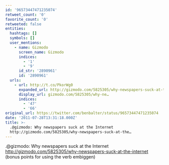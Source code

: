 ```yaml
---
id: '96573447471235074'
retweet_count: '0'
favorite_count: '0'
retweeted: false
entities:
  hashtags: []
  symbols: []
  user_mentions:
    - name: Gizmodo
      screen_name: Gizmodo
      indices:
        - '1'
        - '9'
      id_str: '2890961'
      id: '2890961'
  urls:
    - url: http://t.co/PkorWg0
      expanded_url: http://gizmodo.com/5825305/why-newspapers-suck-at-the-internet
      display_url: gizmodo.com/5825305/why-ne…
      indices:
        - '47'
        - '66'
original_url: https://twitter.com/benbalter/status/96573447471235074
date: '2011-07-28T13:31:18.000Z'
title: >-
  .@gizmodo: Why newspapers suck at the Internet
  http://gizmodo.com/5825305/why-newspapers-suck-at-the…
---
```


.@gizmodo: Why newspapers suck at the Internet http://gizmodo.com/5825305/why-newspapers-suck-at-the-internet (bonus points for using the verb embiggen)